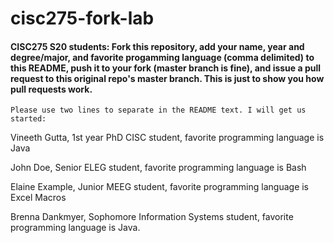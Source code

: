# cisc275-fork-lab

#### CISC275 S20 students: Fork this repository, add your name, year and degree/major, and favorite progamming language (comma delimited) to this README, push it to your fork (master branch is fine), and issue a pull request to this original repo's master branch. This is just to show you how pull requests work.

```Please use two lines to separate in the README text. I will get us started:```

Vineeth Gutta, 1st year PhD CISC student, favorite programming language is Java

John Doe, Senior ELEG student, favorite programming language is Bash

Elaine Example, Junior MEEG student, favorite programming language is Excel Macros

Brenna Dankmyer, Sophomore Information Systems student, favorite programming language is Java.
